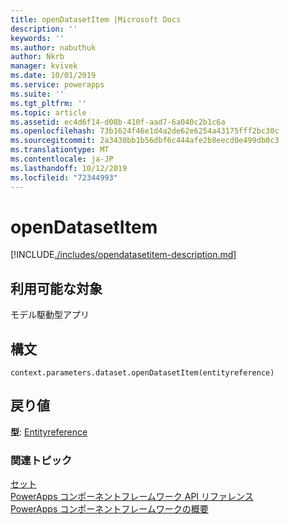 ```yaml
---
title: openDatasetItem |Microsoft Docs
description: ''
keywords: ''
ms.author: nabuthuk
author: Nkrb
manager: kvivek
ms.date: 10/01/2019
ms.service: powerapps
ms.suite: ''
ms.tgt_pltfrm: ''
ms.topic: article
ms.assetid: ec4d6f14-d08b-410f-aad7-6a040c2b1c6a
ms.openlocfilehash: 73b1624f46e1d4a2de62e6254a43175fff2bc30c
ms.sourcegitcommit: 2a3430bb1b56dbf6c444afe2b8eecd0e499db0c3
ms.translationtype: MT
ms.contentlocale: ja-JP
ms.lasthandoff: 10/12/2019
ms.locfileid: "72344993"
---
```

# <a name="opendatasetitem"></a>openDatasetItem

[!INCLUDE[./includes/opendatasetitem-description.md](./includes/opendatasetitem-description.md)]

## <a name="available-for"></a>利用可能な対象 

モデル駆動型アプリ

## <a name="syntax"></a>構文

`context.parameters.dataset.openDatasetItem(entityreference)`

## <a name="return-value"></a>戻り値

**型**: [Entityreference](../entityreference.md)


### <a name="related-topics"></a>関連トピック

[セット](../dataset.md)<br/>
[PowerApps コンポーネントフレームワーク API リファレンス](../../reference/index.md)<br/>
[PowerApps コンポーネントフレームワークの概要](../../overview.md)
